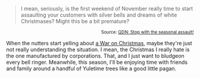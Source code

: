 <blockquote cite="http://q.queso.com/archives/001800">I mean, seriously, is the first weekend of November really time to start assaulting your customers with silver bells and dreams of white Christmases? Might this be a bit premature?</blockquote>
<small style="text-align:right; display:block">Source: <a href="http://q.queso.com/archives/001800">QDN: Stop with the seasonal assault!</a></small>

When the nutters start yelling about [a War on Christmas][war], maybe they're just not really understanding the situation.  I mean, the Christmas I really hate is the one manufactured by corporations.  That, and I just want to bludgeon every bell ringer.  Meanwhile, this season, I'll be enjoying time with friends and family around a handful of Yuletime trees like a good little pagan.

[war]: http://mediamatters.org/items/200510240015

<!-- tags: christmas -->
